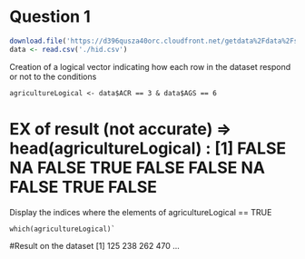 Question 1
==========

```r
download.file('https://d396qusza40orc.cloudfront.net/getdata%2Fdata%2Fss06hid.csv',destfile = './hid.csv')
data <- read.csv('./hid.csv')
```



Creation of a logical vector indicating how each row in the dataset respond or not to the conditions

```
agricultureLogical <- data$ACR == 3 & data$AGS == 6
```

# EX of result (not accurate) => head(agricultureLogical) : [1] FALSE  NA FALSE TRUE FALSE FALSE  NA FALSE TRUE FALSE




Display the indices where the elements of agricultureLogical == TRUE

```
which(agricultureLogical)`
```
#Result on  the dataset   [1]  125  238  262  470 ...
